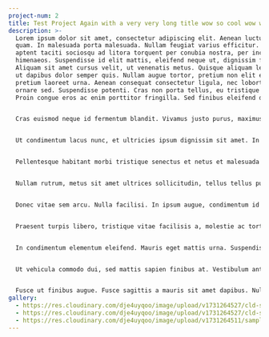 ```yaml
---
project-num: 2
title: Test Project Again with a very very long title wow so cool wow what happens
description: >-
  Lorem ipsum dolor sit amet, consectetur adipiscing elit. Aenean luctus purus
  quam. In malesuada porta malesuada. Nullam feugiat varius efficitur. Class
  aptent taciti sociosqu ad litora torquent per conubia nostra, per inceptos
  himenaeos. Suspendisse id elit mattis, eleifend neque ut, dignissim felis.
  Aliquam sit amet cursus velit, ut venenatis metus. Quisque aliquam leo urna,
  ut dapibus dolor semper quis. Nullam augue tortor, pretium non elit et,
  pretium laoreet urna. Aenean consequat consectetur ligula, nec lobortis felis
  ornare sed. Suspendisse potenti. Cras non porta tellus, eu tristique augue.
  Proin congue eros ac enim porttitor fringilla. Sed finibus eleifend dolor.


  Cras euismod neque id fermentum blandit. Vivamus justo purus, maximus vitae vehicula non, interdum sit amet ex. Aenean ornare turpis nec tincidunt efficitur. Aenean molestie felis ac urna luctus, vel dapibus orci auctor. Ut pretium lacus hendrerit tellus dignissim suscipit. Nam accumsan vitae mi nec consequat. Aliquam suscipit, justo eleifend aliquet rutrum, augue eros sollicitudin orci, non congue est ipsum vitae dui.


  Ut condimentum lacus nunc, et ultricies ipsum dignissim sit amet. In hac habitasse platea dictumst. Sed sit amet lacus justo. Vivamus rutrum massa nunc, id vehicula sapien molestie et. Pellentesque mollis commodo augue non condimentum. Cras auctor semper mi non congue. Nam sit amet dui maximus, facilisis nunc ac, vehicula nibh. Aenean sapien lacus, faucibus sit amet nunc ac, maximus pellentesque mi. Nulla facilisi. Etiam finibus mollis imperdiet.


  Pellentesque habitant morbi tristique senectus et netus et malesuada fames ac turpis egestas. Proin ligula erat, dignissim porta dui at, tempus tincidunt ante. Donec quis lacinia diam, nec pulvinar dolor. Pellentesque felis magna, maximus in vehicula at, porta vitae massa. Integer blandit luctus nunc, eget ornare enim condimentum ut. Fusce vulputate felis sit amet diam rhoncus, sit amet condimentum mi semper. Nullam blandit libero nec est tempor volutpat.


  Nullam rutrum, metus sit amet ultrices sollicitudin, tellus tellus pulvinar enim, quis vestibulum orci erat commodo felis. Cras cursus at sapien eu facilisis. Aliquam facilisis urna at tempor sodales. Duis dignissim odio dui, a pulvinar turpis molestie quis. Vivamus pulvinar dolor in turpis finibus, et consectetur justo facilisis. Nunc iaculis massa vel felis accumsan, eu tristique diam hendrerit. Duis lacinia pellentesque magna dictum lobortis. Vestibulum nec vehicula nunc. Quisque posuere maximus varius. Donec mollis metus vel lacus faucibus fermentum. Cras lorem nunc, vestibulum vitae dignissim sit amet, faucibus vel eros. Etiam lorem metus, lobortis nec nibh nec, efficitur dictum ligula.


  Donec vitae sem arcu. Nulla facilisi. In ipsum augue, condimentum id arcu ut, sagittis varius libero. Ut vel elementum velit. Fusce at ex lacinia, pellentesque nulla venenatis, aliquam diam. Aliquam orci risus, sagittis sit amet diam at, vestibulum dictum augue. Quisque vitae maximus augue, sed eleifend est. Nullam malesuada nunc augue, ut dignissim nisl tempor ac. Praesent sit amet urna tellus. Vivamus ut pellentesque velit, quis rutrum orci. Ut convallis, odio et porttitor auctor, quam ex feugiat nisi, id mollis lectus massa ac erat.


  Praesent turpis libero, tristique vitae facilisis a, molestie ac tortor. Praesent lacus magna, consectetur commodo nulla non, luctus consequat turpis. Curabitur ut diam a felis venenatis scelerisque. Integer vitae augue nec erat luctus aliquet. Vestibulum facilisis lobortis vestibulum. Donec ultrices suscipit tristique. Suspendisse potenti. Praesent tortor nunc, ultricies a massa sed, placerat malesuada tortor. Proin iaculis dapibus dolor ut consectetur. Morbi facilisis tortor vitae egestas consequat. Nulla neque massa, auctor at pellentesque vel, gravida eu lorem. Ut eget consequat mi, id dapibus mauris. Proin malesuada id augue eget aliquam. Cras molestie risus nec ipsum scelerisque, eget condimentum odio rutrum. Donec tellus ipsum, efficitur quis suscipit id, vehicula eget ex. Ut lectus est, viverra placerat massa sit amet, aliquam malesuada urna.


  In condimentum elementum eleifend. Mauris eget mattis urna. Suspendisse pretium cursus nunc. Proin nec nisi ut odio suscipit vestibulum eu ut urna. Nam vel odio turpis. Integer vitae tortor nunc. Vestibulum tincidunt viverra tempor. Nunc finibus in orci non finibus. Cras ullamcorper tortor vitae vulputate viverra. Morbi in leo vestibulum, lacinia purus ac, sollicitudin dolor. Nulla tempor commodo elementum. Cras arcu elit, rutrum a mi sit amet, hendrerit volutpat augue. Phasellus eu mauris blandit, mattis augue a, scelerisque metus. Vivamus vel orci tristique eros efficitur euismod. Aenean ultrices quam nulla.


  Ut vehicula commodo dui, sed mattis sapien finibus at. Vestibulum ante ipsum primis in faucibus orci luctus et ultrices posuere cubilia curae; Nullam rutrum euismod volutpat. Vivamus a velit sit amet nisi iaculis ornare. Aenean imperdiet porta dignissim. Nunc facilisis ex nec sem aliquet, scelerisque ultricies risus varius. Quisque erat nulla, tempus vel ultrices id, dictum vel nulla.


  Fusce ut finibus augue. Fusce sagittis a mauris sit amet dapibus. Nullam nibh nisi, tristique eget ipsum ut, rutrum accumsan tellus. Sed in mauris ac diam vestibulum dignissim eu porta arcu. Sed fermentum malesuada ligula nec elementum. Morbi eleifend odio et metus cursus sagittis. Phasellus faucibus, neque id bibendum euismod, lorem nibh pharetra nibh, ut auctor elit erat suscipit sem. Donec eget ligula id augue venenatis faucibus at vel metus. Orci varius natoque penatibus et magnis dis parturient montes, nascetur ridiculus mus. Class aptent taciti sociosqu ad litora torquent per conubia nostra, per inceptos himenaeos. Sed bibendum congue pulvinar. Donec aliquam magna non nulla rutrum, quis porttitor nisl pellentesque. Phasellus commodo ultrices nulla, in auctor orci pretium eget. Proin rutrum a odio eu posuere. Vestibulum dictum sagittis risus vitae interdum. In hendrerit purus diam, aliquam varius turpis condimentum ut.
gallery:
  - https://res.cloudinary.com/dje4uyqoo/image/upload/v1731264527/cld-sample-5.jpg
  - https://res.cloudinary.com/dje4uyqoo/image/upload/v1731264527/cld-sample-3.jpg
  - https://res.cloudinary.com/dje4uyqoo/image/upload/v1731264511/sample.jpg
---
```

